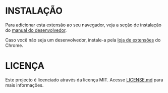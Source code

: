 INSTALAÇÃO
==========

Para adicionar esta extensão ao seu navegador, veja a seção de instalação do 
[manual do desenvolvedor](https://developer.chrome.com/extensions/getstarted#unpacked).

Caso você não seja um desenvolvedor, instale-a pela 
[loja de extensões](https://chrome.google.com/webstore/category/extensions) do Chrome.


LICENÇA
=======

Este projecto é licenciado através da licença MIT. Acesse [LICENSE.md](LICENSE.md) para mais informações.